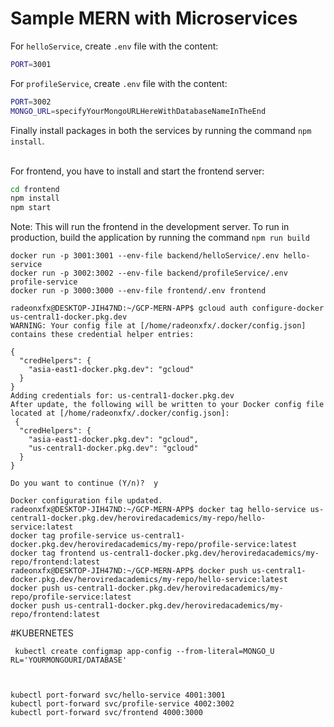 # Sample MERN with Microservices



For `helloService`, create `.env` file with the content:
```bash
PORT=3001
```

For `profileService`, create `.env` file with the content:
```bash
PORT=3002
MONGO_URL=specifyYourMongoURLHereWithDatabaseNameInTheEnd
```

Finally install packages in both the services by running the command `npm install`.

<br/>
For frontend, you have to install and start the frontend server:

```bash
cd frontend
npm install
npm start
```

Note: This will run the frontend in the development server. To run in production, build the application by running the command `npm run build`

```
docker run -p 3001:3001 --env-file backend/helloService/.env hello-service
docker run -p 3002:3002 --env-file backend/profileService/.env profile-service
docker run -p 3000:3000 --env-file frontend/.env frontend
```

```
radeonxfx@DESKTOP-JIH47ND:~/GCP-MERN-APP$ gcloud auth configure-docker us-central1-docker.pkg.dev
WARNING: Your config file at [/home/radeonxfx/.docker/config.json] contains these credential helper entries:

{
  "credHelpers": {
    "asia-east1-docker.pkg.dev": "gcloud"
  }
}
Adding credentials for: us-central1-docker.pkg.dev
After update, the following will be written to your Docker config file located at [/home/radeonxfx/.docker/config.json]:
 {
  "credHelpers": {
    "asia-east1-docker.pkg.dev": "gcloud",
    "us-central1-docker.pkg.dev": "gcloud"
  }
}

Do you want to continue (Y/n)?  y

Docker configuration file updated.
radeonxfx@DESKTOP-JIH47ND:~/GCP-MERN-APP$ docker tag hello-service us-central1-docker.pkg.dev/heroviredacademics/my-repo/hello-service:latest
docker tag profile-service us-central1-docker.pkg.dev/heroviredacademics/my-repo/profile-service:latest
docker tag frontend us-central1-docker.pkg.dev/heroviredacademics/my-repo/frontend:latest
radeonxfx@DESKTOP-JIH47ND:~/GCP-MERN-APP$ docker push us-central1-docker.pkg.dev/heroviredacademics/my-repo/hello-service:latest
docker push us-central1-docker.pkg.dev/heroviredacademics/my-repo/profile-service:latest
docker push us-central1-docker.pkg.dev/heroviredacademics/my-repo/frontend:latest
```

#KUBERNETES
```
 kubectl create configmap app-config --from-literal=MONGO_U
RL='YOURMONGOURI/DATABASE'



kubectl port-forward svc/hello-service 4001:3001
kubectl port-forward svc/profile-service 4002:3002
kubectl port-forward svc/frontend 4000:3000
```
